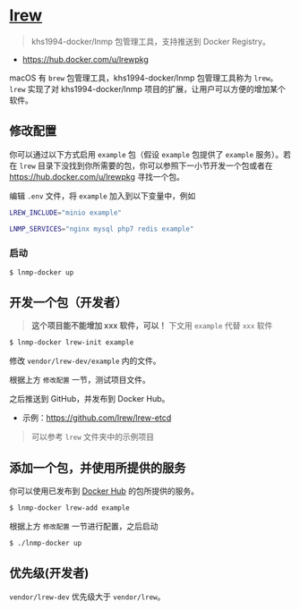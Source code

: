 # [lrew](https://github.com/lrew)

> khs1994-docker/lnmp 包管理工具，支持推送到 Docker Registry。

* https://hub.docker.com/u/lrewpkg

macOS 有 `brew` 包管理工具，khs1994-docker/lnmp 包管理工具称为 `lrew`。`lrew` 实现了对 khs1994-docker/lnmp 项目的扩展，让用户可以方便的增加某个软件。

## 修改配置

你可以通过以下方式启用 `example` 包（假设 `example` 包提供了 `example` 服务）。若在 `lrew` 目录下没找到你所需要的包，你可以参照下一小节开发一个包或者在 https://hub.docker.com/u/lrewpkg 寻找一个包。

编辑 `.env` 文件，将 `example` 加入到以下变量中，例如

```bash
LREW_INCLUDE="minio example"

LNMP_SERVICES="nginx mysql php7 redis example"
```

### 启动

```bash
$ lnmp-docker up
```

## 开发一个包（开发者）

> **这个项目能不能增加 xxx 软件，可以！** 下文用 `example` 代替 `xxx` 软件

```bash
$ lnmp-docker lrew-init example
```

修改 `vendor/lrew-dev/example` 内的文件。

根据上方 `修改配置` 一节，测试项目文件。

之后推送到 GitHub，并发布到 Docker Hub。

* 示例：https://github.com/lrew/lrew-etcd

> 可以参考 `lrew` 文件夹中的示例项目

## 添加一个包，并使用所提供的服务

你可以使用已发布到 [Docker Hub](https://hub.docker.com/u/lrewpkg) 的包所提供的服务。

```bash
$ lnmp-docker lrew-add example
```

根据上方 `修改配置` 一节进行配置，之后启动

```bash
$ ./lnmp-docker up
```

## 优先级(开发者)

`vendor/lrew-dev` 优先级大于 `vendor/lrew`。
